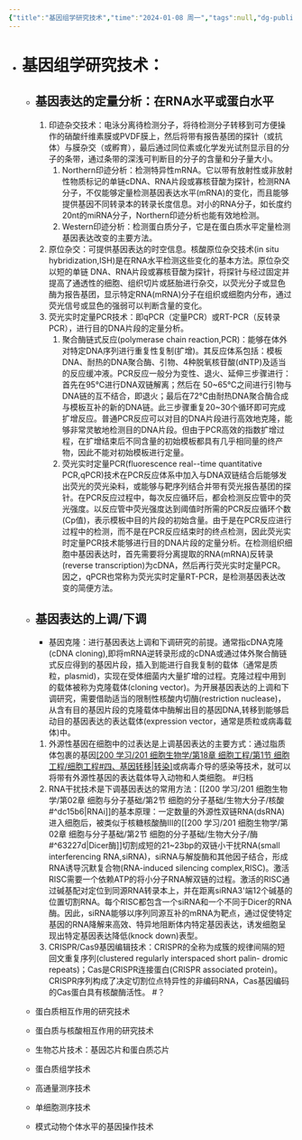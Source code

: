 ```yaml
---
{"title":"基因组学研究技术","time":"2024-01-08 周一","tags":null,"dg-publish":true,"permalink":"/200 学习/201 细胞生物学/第03章 细生的研究方法/第5节 基因组学研究技术/基因组学研究技术/","dgPassFrontmatter":true,"created":"2024-01-25T18:45:03.000+08:00","updated":"2024-02-05T19:50:32.335+08:00"}
---
```


- # 基因组学研究技术：
	- ## 基因表达的定量分析：在RNA水平或蛋白水平
		1. 印迹杂交技术：电泳分离待检测分子，将待检测分子转移到可方便操作的硝酸纤维素膜或PVDF膜上，然后将带有报告基团的探针（或抗体）与膜杂交（或孵育），最后通过同位素或化学发光试剂显示目的分子的条带，通过条带的深浅可判断目的分子的含量和分子量大小。
			1. Northern印迹分析：检测特异性mRNA。它以带有放射性或非放射性物质标记的单链cDNA、RNA片段或寡核苷酸为探针，检测RNA分子，不仅能够定量检测基因表达水平(mRNA)的变化，而且能够提供基因不同转录本的转录长度信息。对小的RNA分子，如长度约20nt的miRNA分子，Northern印迹分析也能有效地检测。
			2. Western印迹分析：检测蛋白质分子，它是在蛋白质水平定量检测基因表达改变的主要方法。
		2. 原位杂交：可提供基因表达的时空信息。核酸原位杂交技术(in situ hybridization,ISH)是在RNA水平检测这些变化的基本方法。原位杂交以短的单链 DNA、RNA片段或寡核苷酸为探针，将探针与经过固定并提高了通透性的细胞、组织切片或胚胎进行杂交，以荧光分子或显色酶为报告基团，显示特定RNA(mRNA)分子在组织或细胞内分布，通过荧光信号或显色的强弱可以判断含量的变化。
		3. 荧光实时定量PCR技术：即qPCR（定量PCR）或RT-PCR（反转录PCR），进行目的DNA片段的定量分析。
			1. 聚合酶链式反应(polymerase chain reaction,PCR)：能够在体外对特定DNA序列进行重复性复制(扩增)。其反应体系包括：模板DNA、耐热的DNA聚合酶、引物、4种脱氧核苷酸(dNTP)及适当的反应缓冲液。PCR反应一般分为变性、退火、延伸三步骤进行：首先在95℃进行DNA双链解离；然后在 50~65℃之间进行引物与DNA链的互不结合，即退火；最后在72℃由耐热DNA聚合酶合成与模板互补的新的DNA链。此三步骤重复20~30个循环即可完成扩增反应。普通PCR反应可以对目的DNA片段进行高效地克隆，能够非常灵敏地检测目的DNA片段。但由于PCR高效的指数扩增过程，在扩增结束后不同含量的初始模板都具有几乎相同量的终产物，因此不能对初始模板进行定量。
			2. 荧光实时定量PCR(fluorescence real--time quantitative PCR,qPCR)技术在PCR反应体系中加入与DNA双链结合后能够发出荧光的荧光染料，或能够与靶序列结合并带有荧光报告基团的探针。在PCR反应过程中，每次反应循环后，都会检测反应管中的荧光强度。以反应管中荧光强度达到阈值时所需的PCR反应循环个数(Cp值)，表示模板中目的片段的初始含量。由于是在PCR反应进行过程中的检测，而不是在PCR反应结束时的终点检测，因此荧光实时定量PCR技术能够进行目的DNA片段的定量分析。在检测组织细胞中基因表达时，首先需要将分离提取的RNA(mRNA)反转录(reverse transcription)为cDNA，然后再行荧光实时定量PCR。因之，qPCR也常称为荧光实时定量RT-PCR，是检测基因表达改变的简便方法。

	- ## 基因表达的上调/下调
		- 基因克隆：进行基因表达上调和下调研究的前提。通常指cDNA克隆(cDNA cloning),即将mRNA逆转录形成的cDNA或通过体外聚合酶链式反应得到的基因片段，插入到能进行自我复制的载体（通常是质粒，plasmid)，实现在受体细菌内大量扩增的过程。克隆过程中用到的载体被称为克隆载体(cloning vector)。为开展基因表达的上调和下调研究，需要借助适当的限制性核酸内切酶(restriction nuclease)，从含有目的基因片段的克隆载体中酶解出目的基因DNA,转移到能够启动目的基因表达的表达载体(expression vector，通常是质粒或病毒载体)中。
		1. 外源性基因在细胞中的过表达是上调基因表达的主要方式：通过脂质体包裹的基因[[200 学习/201 细胞生物学/第18章 细胞工程/第1节 细胞工程/细胞工程#四、基因转移\|转染]](transfection)或病毒介导的感染等技术，就可以将带有外源性基因的表达载体导入动物和人类细胞。 #归档
		2. RNA干扰技术是下调基因表达的常用方法：[[200 学习/201 细胞生物学/第02章 细胞与分子基础/第2节 细胞的分子基础/生物大分子/核酸#^dc15b6\|RNAi]]的基本原理：一定数量的外源性双链RNA(dsRNA)进入细胞后，被类似于核糖核酸酶Ⅲ的[[200 学习/201 细胞生物学/第02章 细胞与分子基础/第2节 细胞的分子基础/生物大分子/酶#^63227d\|Dicer酶]]切割成短的21~23bp的双链小干扰RNA(small interferencing RNA,siRNA)，siRNA与解旋酶和其他因子结合，形成RNA诱导沉默复合物(RNA-induced silencing complex,RISC)。激活RISC需要一个依赖ATP的将小分子RNA解双链的过程。激活的RISC通过碱基配对定位到同源RNA转录本上，并在距离siRNA3'端12个碱基的位置切割RNA。每个RISC都包含一个siRNA和一个不同于Dicer的RNA酶。因此，siRNA能够以序列同源互补的mRNA为靶点，通过促使特定基因的RNA降解来高效、特异地阻断体内特定基因表达，诱发细胞呈现出特定基因表达降低(knock down)表型。
		3. CRISPR/Cas9基因编辑技术：CRISPR的全称为成簇的规律间隔的短回文重复序列(clustered regularly interspaced short palin- dromic repeats)；Cas是CRISPR连接蛋白(CRISPR associated protein)。CRISPR序列构成了决定切割位点特异性的非编码RNA，Cas基因编码的Cas蛋白具有核酸酶活性。 #？ 
	- 蛋白质相互作用的研究技术
	- 蛋白质与核酸相互作用的研究技术
	- 生物芯片技术：基因芯片和蛋白质芯片
	- 蛋白质组学技术
	- 高通量测序技术
	- 单细胞测序技术
	- 模式动物个体水平的基因操作技术